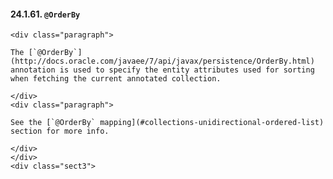  #### 24.1.61. `@OrderBy`

    <div class="paragraph">

    The [`@OrderBy`](http://docs.oracle.com/javaee/7/api/javax/persistence/OrderBy.html) annotation is used to specify the entity attributes used for sorting when fetching the current annotated collection.

    </div>
    <div class="paragraph">

    See the [`@OrderBy` mapping](#collections-unidirectional-ordered-list) section for more info.

    </div>
    </div>
    <div class="sect3">